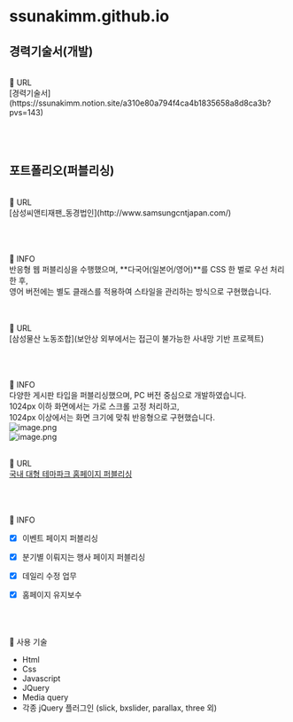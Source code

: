 # ssunakimm.github.io

## 경력기술서(개발)
<br>
📌 URL<br>
[경력기술서](https://ssunakimm.notion.site/a310e80a794f4ca4b1835658a8d8ca3b?pvs=143)<br>
<br><br><br>

## 포트폴리오(퍼블리싱)
<br>
📌 URL<br>
[삼성씨앤티재팬_동경법인](http://www.samsungcntjapan.com/)<br>
<br><br><br>

📌 INFO<br>
반응형 웹 퍼블리싱을 수행했으며, **다국어(일본어/영어)**를 CSS 한 벌로 우선 처리한 후, <br>
영어 버전에는 별도 클래스를 적용하여 스타일을 관리하는 방식으로 구현했습니다.<br>
<br><br>

📌 URL<br>
[삼성물산 노동조합](보안상 외부에서는 접근이 불가능한 사내망 기반 프로젝트)<br>
<br><br><br>

📌 INFO<br>
다양한 게시판 타입을 퍼블리싱했으며, PC 버전 중심으로 개발하였습니다. <br>
1024px 이하 화면에서는 가로 스크롤 고정 처리하고, <br>
1024px 이상에서는 화면 크기에 맞춰 반응형으로 구현했습니다.<br>
![image.png](attachment:85ae6bea-18f2-4e0a-b860-355d7c58c31c:image.png)<br>
![image.png](attachment:b3244d2e-b6e2-454e-b453-e29db6bd2444:image.png)
<br><br>

📌 URL<br>
[국내 대형 테마파크 홈페이지 퍼블리싱](https://www.everland.com)<br>
<br><br><br>

📌 INFO<br>
- [x]  이벤트 페이지 퍼블리싱
- [x]  분기별 이뤄지는 행사 페이지 퍼블리싱
- [x]  데일리 수정 업무
- [x]  홈페이지 유지보수
<br><br>


<br><br>
📌 사용 기술<br>
- Html
- Css
- Javascript
- JQuery
- Media query
- 각종 jQuery 플러그인 (slick, bxslider, parallax, three 외)
<br><br>



